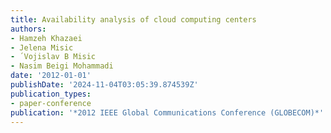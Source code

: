```yaml
---
title: Availability analysis of cloud computing centers
authors:
- Hamzeh Khazaei
- Jelena Misic
- ́ Vojislav B Misic
- Nasim Beigi Mohammadi
date: '2012-01-01'
publishDate: '2024-11-04T03:05:39.874539Z'
publication_types:
- paper-conference
publication: '*2012 IEEE Global Communications Conference (GLOBECOM)*'
---
```

